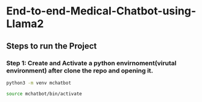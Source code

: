 # End-to-end-Medical-Chatbot-using-Llama2


## Steps to run the Project

### Step 1: Create and Activate a python envirnoment(virutal environment) after clone the repo and opening it.
```bash
python3 -m venv mchatbot
```

```bash
source mchatbot/bin/activate
```



